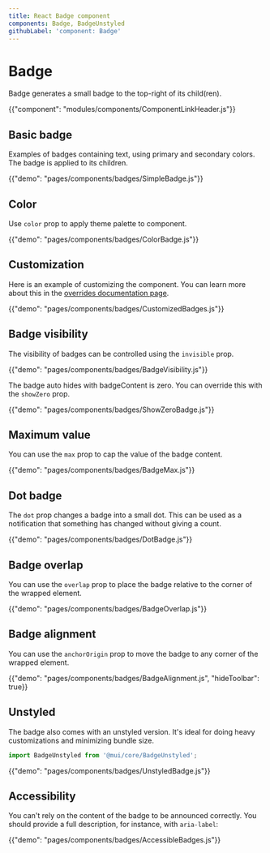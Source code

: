 ```yaml
---
title: React Badge component
components: Badge, BadgeUnstyled
githubLabel: 'component: Badge'
---
```


# Badge

<p class="description">Badge generates a small badge to the top-right of its child(ren).</p>

{{"component": "modules/components/ComponentLinkHeader.js"}}

## Basic badge

Examples of badges containing text, using primary and secondary colors. The badge is applied to its children.

{{"demo": "pages/components/badges/SimpleBadge.js"}}

## Color

Use `color` prop to apply theme palette to component.

{{"demo": "pages/components/badges/ColorBadge.js"}}

## Customization

Here is an example of customizing the component.
You can learn more about this in the [overrides documentation page](/customization/how-to-customize/).

{{"demo": "pages/components/badges/CustomizedBadges.js"}}

## Badge visibility

The visibility of badges can be controlled using the `invisible` prop.

{{"demo": "pages/components/badges/BadgeVisibility.js"}}

The badge auto hides with badgeContent is zero. You can override this with the `showZero` prop.

{{"demo": "pages/components/badges/ShowZeroBadge.js"}}

## Maximum value

You can use the `max` prop to cap the value of the badge content.

{{"demo": "pages/components/badges/BadgeMax.js"}}

## Dot badge

The `dot` prop changes a badge into a small dot. This can be used as a notification that something has changed without giving a count.

{{"demo": "pages/components/badges/DotBadge.js"}}

## Badge overlap

You can use the `overlap` prop to place the badge relative to the corner of the wrapped element.

{{"demo": "pages/components/badges/BadgeOverlap.js"}}

## Badge alignment

You can use the `anchorOrigin` prop to move the badge to any corner of the wrapped element.

{{"demo": "pages/components/badges/BadgeAlignment.js", "hideToolbar": true}}

## Unstyled

The badge also comes with an unstyled version.
It's ideal for doing heavy customizations and minimizing bundle size.

```js
import BadgeUnstyled from '@mui/core/BadgeUnstyled';
```

{{"demo": "pages/components/badges/UnstyledBadge.js"}}

## Accessibility

You can't rely on the content of the badge to be announced correctly.
You should provide a full description, for instance, with `aria-label`:

{{"demo": "pages/components/badges/AccessibleBadges.js"}}
